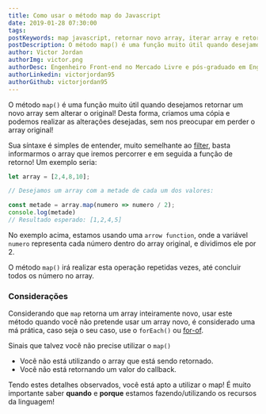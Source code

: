 ```yaml
---
title: Como usar o método map do Javascript
date: 2019-01-28 07:30:00
tags:
postKeywords: map javascript, retornar novo array, iterar array e retornar novo, iterar array, como usar map js, metodo de iteraçao js, percorrer array js
postDescription: O método map() é uma função muito útil quando desejamos retornar um novo array sem alterar o original! Desta forma, criamos uma cópia e podemos realizar as alterações desejadas, sem nos preocupar em perder o array original!
author: Victor Jordan
authorImg: victor.png
authorDesc: Engenheiro Front-end no Mercado Livre e pós-graduado em Engenharia de Software pela PUC-MG e formado em Banco de Dados pela Fatec, apaixonado por usabilidade, performance e UX!
authorLinkedin: victorjordan95
authorGithub: victorjordan95
---
```


O método `map()` é uma função muito útil quando desejamos retornar um novo array sem alterar o original! Desta forma, criamos uma cópia e podemos realizar as alterações desejadas, sem nos preocupar em perder o array original!

Sua síntaxe é simples de entender, muito semelhante ao [filter](https://backefront.com.br/filter-function/), basta informarmos o array que iremos percorrer e em seguida a função de retorno! Um exemplo seria:

<!-- more -->

```javascript
let array = [2,4,8,10];

// Desejamos um array com a metade de cada um dos valores:

const metade = array.map(numero => numero / 2);
console.log(metade)
// Resultado esperado: [1,2,4,5]
```

No exemplo acima, estamos usando uma `arrow function`, onde a variável `numero` representa cada número dentro do array original, e dividimos ele por 2. 

O método `map()` irá realizar esta operação repetidas vezes, até concluir todos os número no array.

### Considerações

Considerando que `map` retorna um array inteiramente novo, usar este método quando você não pretende usar um array novo, é considerado uma má prática, caso seja o seu caso, use o `forEach()` ou [for-of](https://backefront.com.br/js-forof/).

Sinais que talvez você não precise utilizar o `map()`

* Você não está utilizando o array que está sendo retornado.
* Você não está retornando um valor do callback.

Tendo estes detalhes observados, você está apto a utilizar o map! É muito importante saber **quando** e **porque** estamos fazendo/utilizando os recursos da linguagem!